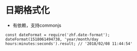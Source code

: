 # 日期格式化
* 有依赖，支持commonjs
```
const dateFormat = require('zhf.date-format');
dateFormat(1518061494738, 'year/month/day hours:minutes:seconds').result; // '2018/02/08 11:44:54'
```
